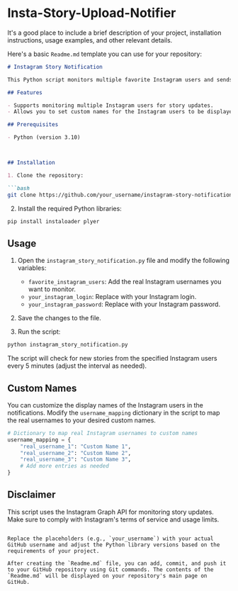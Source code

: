 # Insta-Story-Upload-Notifier

It's a good place to include a brief description of your project, installation instructions, usage examples, and other relevant details.

Here's a basic `Readme.md` template you can use for your repository:

```markdown
# Instagram Story Notification

This Python script monitors multiple favorite Instagram users and sends notifications when any of them upload a story.

## Features

- Supports monitoring multiple Instagram users for story updates.
- Allows you to set custom names for the Instagram users to be displayed in notifications.

## Prerequisites

- Python (version 3.10)



## Installation

1. Clone the repository:

```bash
git clone https://github.com/your_username/instagram-story-notification.git
```

2. Install the required Python libraries:

```bash
pip install instaloader plyer
```

## Usage

1. Open the `instagram_story_notification.py` file and modify the following variables:
   - `favorite_instagram_users`: Add the real Instagram usernames you want to monitor.
   - `your_instagram_login`: Replace with your Instagram login.
   - `your_instagram_password`: Replace with your Instagram password.

2. Save the changes to the file.

3. Run the script:

```bash
python instagram_story_notification.py
```

The script will check for new stories from the specified Instagram users every 5 minutes (adjust the interval as needed).

## Custom Names

You can customize the display names of the Instagram users in the notifications. Modify the `username_mapping` dictionary in the script to map the real usernames to your desired custom names.

```python
# Dictionary to map real Instagram usernames to custom names
username_mapping = {
    "real_username_1": "Custom Name 1",
    "real_username_2": "Custom Name 2",
    "real_username_3": "Custom Name 3",
    # Add more entries as needed
}
```

## Disclaimer

This script uses the Instagram Graph API for monitoring story updates. Make sure to comply with Instagram's terms of service and usage limits.


```

Replace the placeholders (e.g., `your_username`) with your actual GitHub username and adjust the Python library versions based on the requirements of your project.

After creating the `Readme.md` file, you can add, commit, and push it to your GitHub repository using Git commands. The contents of the `Readme.md` will be displayed on your repository's main page on GitHub.
